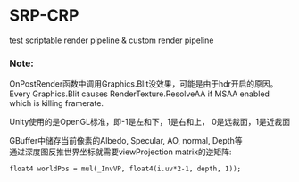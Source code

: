 # SRP-CRP
test scriptable render pipeline &amp; custom render pipeline  

### Note:  
OnPostRender函数中调用Graphics.Blit没效果，可能是由于hdr开启的原因。 
Every Graphics.Blit causes RenderTexture.ResolveAA if MSAA enabled which is killing framerate.  

Unity使用的是OpenGL标准，即-1是左和下，1是右和上， 0是远裁面，1是近裁面  

GBuffer中储存当前像素的Albedo, Specular, AO, normal, Depth等  
通过深度图反推世界坐标就需要viewProjection matrix的逆矩阵: 
```
float4 worldPos = mul(_InvVP, float4(i.uv*2-1, depth, 1)); 
```
